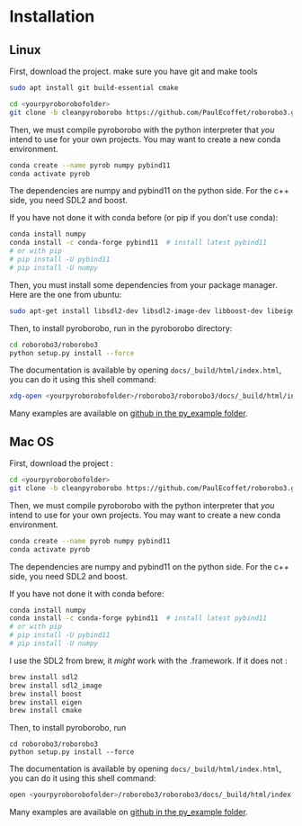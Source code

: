 # Installation

## Linux

First, download the project. make sure you have git and make tools

```bash
sudo apt install git build-essential cmake 
```

```bash
cd <yourpyroborobofolder>
git clone -b cleanpyroborobo https://github.com/PaulEcoffet/roborobo3.git
```

Then, we must compile pyroborobo with the python interpreter that *you* intend to use for your own projects. You may want to create a new conda environment.

```bash
conda create --name pyrob numpy pybind11
conda activate pyrob
```

The dependencies are numpy and pybind11 on the python side. For the c++ side, you need SDL2 and boost.

If you have not done it with conda before (or pip if you don’t use conda):

```bash
conda install numpy
conda install -c conda-forge pybind11  # install latest pybind11
# or with pip
# pip install -U pybind11
# pip install -U numpy
```

Then, you must install some dependencies from your package manager. Here are the one from ubuntu:

```bash
sudo apt-get install libsdl2-dev libsdl2-image-dev libboost-dev libeigen3-dev
```

Then, to install pyroborobo, run in the pyroborobo directory:

```bash
cd roborobo3/roborobo3
python setup.py install --force
```

The documentation is available by opening `docs/_build/html/index.html`, you can do it using this shell command:

```bash
xdg-open <yourpyroborobofolder>/roborobo3/roborobo3/docs/_build/html/index.html
```
Many examples are available
on [github in the py_example folder](https://github.com/PaulEcoffet/roborobo3/tree/cleanpyroborobo/roborobo3/py_example).

## Mac OS

First, download the project :

```bash
cd <yourpyroborobofolder>
git clone -b cleanpyroborobo https://github.com/PaulEcoffet/roborobo3.git
```

Then, we must compile pyroborobo with the python interpreter that *you* intend to use for your own projects. You may want to create a new conda environment.

```bash
conda create --name pyrob numpy pybind11
conda activate pyrob
```

The dependencies are numpy and pybind11 on the python side. For the c++ side, you need SDL2 and boost.

If you have not done it with conda before:

```bash
conda install numpy
conda install -c conda-forge pybind11  # install latest pybind11
# or with pip
# pip install -U pybind11
# pip install -U numpy
```

I use the SDL2 from brew, it *might* work with the .framework. If it does not :

```bash
brew install sdl2
brew install sdl2_image
brew install boost
brew install eigen
brew install cmake
```



Then, to install pyroborobo, run

```
cd roborobo3/roborobo3
python setup.py install --force
```


The documentation is available by opening `docs/_build/html/index.html`, you can do it using this shell command:

```bash
open <yourpyroborobofolder>/roborobo3/roborobo3/docs/_build/html/index.html
```

Many examples are available
on [github in the py_example folder](https://github.com/PaulEcoffet/roborobo3/tree/cleanpyroborobo/roborobo3/py_example).
